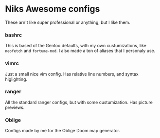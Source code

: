 # Niks Awesome configs
These arn't like super professional or anything, but I like them.

### bashrc
This is based of the Gentoo defaults, with my own custumizations, like `neofetch` and `fortume-mod`. I also made a ton of aliases that I personaly use.

### vimrc
Just a small nice vim config. Has relative line numbers, and syntax higlighting.

### ranger
All the standard ranger configs, but with some custumization. Has picture previews.

### Oblige
Configs made by me for the Oblige Doom map generator.
